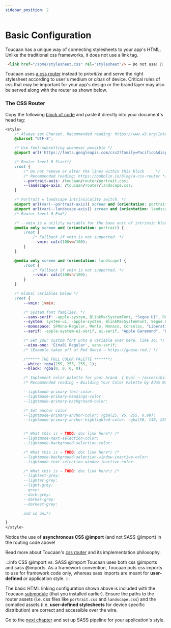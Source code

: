 ```yaml
---
sidebar_position: 2
---
```


# Basic Configuration

Toucaan has a unique way of connecting stylesheets to your app's HTML. Unlike the traditional css frameworks, it does not use a link tag.

```HTML
 <link href="/some/stylesheet.css" rel="stylesheet"/> ← Do not use! 🚫
```

Toucaan uses [a css router](core-concepts/router.md) instead to _prioritize_ and serve the right stylesheet according to user's medium or _class_ of device. Critical rules of css that may be important for your app's design or the brand layer may also be served along with the router as shown below.

### The CSS Router

Copy the following [block of code](https://github.com/Toucaan/toucaan/blob/master/_config.scss) and paste it directly into your document's head tag:

```css title="CSS router level-0, @font-faces, and other initial critical css."
<style>
    /* Always set Charset. Recommended reading: https://www.w3.org/International/questions/qa-css-charset.en */
    @charset "UTF-8";

    /* Use font-subsetting whenever possible */
    @import url('https://fonts.googleapis.com/css2?family=Pacifico&display=swap&text="RedGosithub"');

    /* Router level-0 Start*/
    :root {
        /* Do not remove or alter the lines within this block     */
        /* Recommended reading: https://bubblin.io/blog/a-css-router */
        --portrait-axis: /toucaan/router/portrait.css;
        --landscape-axis: /toucaan/router/landscape.css;
    }

    /* Portrait ⇋ landscape intrinsicality switch. */
    @import url(var(--portrait-axis)) screen and (orientation: portrait);
    @import url(var(--landscape-axis)) screen and (orientation: landscape);
    /* Router level-0 End*/

    /* --vmin is a utility variable for the base unit of intrinsic blockscoped typography. */
    @media only screen and (orientation: portrait) {
        :root {
            /* Fallback if vmin is not supported. */
            --vmin: calc(100vw/100);
        }
    }

    @media only screen and (orientation: landscape) {
        :root {
            /* Fallback if vmin is not supported. */
            --vmin: calc(100vh/100);
        }
    }

    /* Global variables below */
    :root {
        --vmin: 1vmin;

        /* System font families. */
        --sans-serif: -apple-system, BlinkMacSystemFont, "Segoe UI", Roboto, "Helvetica Neue", Arial, "Noto Sans", sans-serif, "Apple Color Emoji", "Segoe UI Emoji", "Segoe UI Symbol", "Noto Color Emoji";
        --system: system-ui, -apple-system, BlinkMacSystemFont, Segoe UI, Roboto, Oxygen, Ubuntu, Cantarell, Droid Sans, Helvetica Neue, Fira Sans, sans-serif !important;
        --monospace: SFMono-Regular, Menlo, Monaco, Consolas, "Liberation Mono", "Courier New", monospace;
        --serif: -apple-system-ui-serif, ui-serif, "Apple Garamond", "Baskerville", "Times New Roman", "Droid Serif", "Times", "Source Serif Pro", serif;

        /* Set your custom font unto a variable over here, like so: */
        --eina-one: 'Eina01 Regular', sans-serif;
        /* (Example taken off of Red Goose → https://goose.red.) */

        /****** THE FULL COLOR PALETTE *******/
        --white: rgba(255, 255, 255, 1);
        --black: rgba(0, 0, 0, 0);

        /* Implement color palette for your brand. { Eval → /accessibility/_darkmode.scss. }. */
        /* Recommended reading → Building Your Color Palette by Adam Wathan. https://www.refactoringui.com/previews/building-your-color-palette

        --lightmode-primary-text-color:
        --lightmode-primary-headings-color:
        --lightmode-primary-background-color:

        /* Set anchor color
        --lightmode-primary-anchor-color: rgba(25, 95, 255, 0.99);
        --lightmode-primary-anchor-highlighted-color: rgba(50, 140, 255, 0.99);


        /* What this is → TODO: doc link here*/ /*
        --lightmode-text-selection-color:
        --lightmode-background-selection-color:

        /* What this is → TODO: doc link here*/ /*
        --lightmode-background-selection-window-inactive-color:
        --lightmode-text-selection-window-inactive-color:

        /* What this is → TODO: doc link here*/ /*
        --lightest-grey:
        --lighter-grey:
        --light-grey:
        --grey:
        --dark-grey:
        --darker-grey:
        --darkest-grey:

        and so on…*/

}
</style>
```

Notice the use of **asynchronous CSS @import** (and not SASS @import) in the routing code above!

Read more about Toucaan's [css router](https://bubblin.io/blog/a-css-router) and its implementation philosophy.

:::info CSS @import vs. SASS @import 
Toucaan uses both css @imports and sass @imports. As a framework convention, Toucaan puts css imports to use for framework code only, whereas sass imports are meant for **user-defined** or application style. 
:::

The basic HTML linking configuration shown above is included with the Toucaan [submodule](https://github.com/Toucaan/toucaan/blob/master/_config.scss) (that you installed earlier). Ensure the paths to the router assets (i.e. css files like `portrait.css` and `landscape.css`) and the compiled assets (i.e. **user-defined stylesheets** for device specific distribution) are correct and accessible over the wire.

Go to the [next chapter](./processor) and set up SASS pipeline for your application's style.
